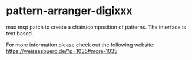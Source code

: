 # pattern-arranger-digixxx

max msp patch to create a chain/composition of patterns.
The interface is text based.

For more information please check out the following website:
https://weissesbuero.de/?p=1035#more-1035
